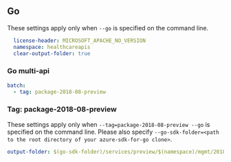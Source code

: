 ## Go

These settings apply only when `--go` is specified on the command line.

``` yaml $(go)
  license-header: MICROSOFT_APACHE_NO_VERSION
  namespace: healthcareapis
  clear-output-folder: true
```

### Go multi-api

``` yaml $(go) && $(multiapi)
batch:
  - tag: package-2018-08-preview
```

### Tag: package-2018-08-preview

These settings apply only when `--tag=package-2018-08-preview --go` is specified on the command line.
Please also specify `--go-sdk-folder=<path to the root directory of your azure-sdk-for-go clone>`.

``` yaml $(tag) == 'package-2018-08-preview' && $(go)
output-folder: $(go-sdk-folder)/services/preview/$(namespace)/mgmt/2018-08-20-preview/$(namespace)
```